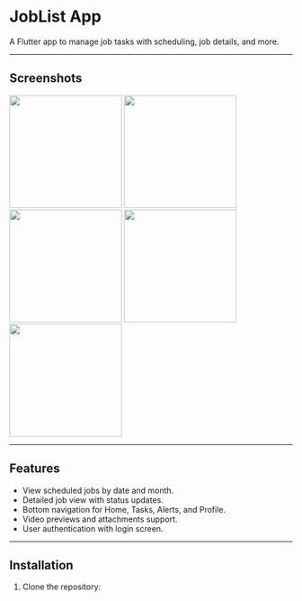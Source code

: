 # JobList App

A Flutter app to manage job tasks with scheduling, job details, and more.

---

## Screenshots

<p float="left">
  <img src="[https://github.com/username/JobList/blob/main/sample/Screenshot_1.png](https://github.com/B3g1n3r/JobList/blob/main/sample/Screenshot_1755333011.png)" width="200" />
  <img src="https://github.com/username/JobList/blob/main/sample/Screenshot_2.png" width="200" />
  <img src="https://github.com/username/JobList/blob/main/sample/Screenshot_3.png" width="200" />
  <img src="https://github.com/username/JobList/blob/main/sample/Screenshot_4.png" width="200" />
  <img src="https://github.com/username/JobList/blob/main/sample/Screenshot_1755333011.png" width="200" />
</p>

---

## Features

- View scheduled jobs by date and month.
- Detailed job view with status updates.
- Bottom navigation for Home, Tasks, Alerts, and Profile.
- Video previews and attachments support.
- User authentication with login screen.

---

## Installation

1. Clone the repository:

